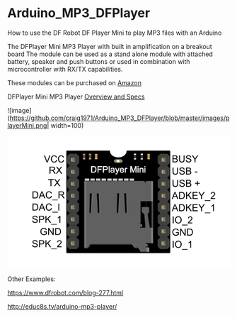 # Arduino_MP3_DFPlayer
How to use the DF Robot DF Player Mini to play MP3 files with an Arduino

The DFPlayer Mini MP3 Player with built in amplification on a breakout board 
The module can be used as a stand alone module with attached battery, speaker and push buttons or used in combination with microcontroller with RX/TX capabilities.

These modules can be purchased on [Amazon](https://www.amazon.com/gp/product/B01MQD5IIA)

DFPlayer Mini MP3 Player [Overview and Specs](https://wiki.dfrobot.com/DFPlayer_Mini_SKU_DFR0299)

![image](https://github.com/craig1971/Arduino_MP3_DFPlayer/blob/master/images/playerMini.png| width=100)

![image](./images/miniplayer_pin_map.png)



Other Examples: 

https://www.dfrobot.com/blog-277.html

http://educ8s.tv/arduino-mp3-player/
